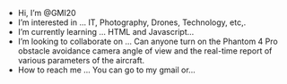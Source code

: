 - Hi, I’m @GMI20
- I’m interested in ... IT, Photography, Drones, Technology, etc,.
- I’m currently learning ... HTML and Javascript...
- I’m looking to collaborate on ... Can anyone turn on the Phantom 4 Pro obstacle avoidance camera angle of view and the real-time report of various parameters of the aircraft.   
- How to reach me ... You can go to my gmail or...

<!---
GMI20/GMI20 is a ✨ special ✨ repository because its `README.md` (this file) appears on your GitHub profile.
You can click the Preview link to take a look at your changes.
--->
